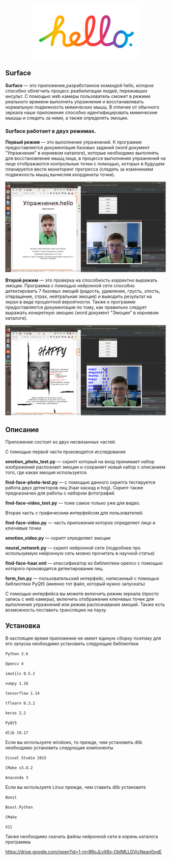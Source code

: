 <p align="center">
  <img src="screenshot_readme/hello..png"/></div>
</p>

Surface
-------
**Surface** — это приложение,разработанное командой hello, которое способно облегчить процесс реабилитации людей, переживших инсульт.  С помощью web камеры пользователь сможет в режиме реального времени выполнять упражнения и восстанавливать нормальную подвижность мимических мышц. В отличие от обычного зеркала наше приложение способно идентифицировать мимические мышцы и следить за ними, а также определять эмоции.

### Surface работает в двух режимах. 

**Первый режим** — это выполнение упражнений. К программе предоставляется документация базовых заданий (word документ "Упражнения" в корневом каталоге), которые необходимо выполнять для восстановление мышц лица, в процессе выполнения упражнений на лице отображаются контрольные точки с помощью, которых в будущем планируется вести мониторинг прогресса (следить за изменением подвижность мышц вычисляя координаты точки).

<p align="center">
  <img src="screenshot_readme/key_points.png"/></div>
</p>

**Второй режим** — это проверка на способность корректно выражать эмоции. Программа с помощью нейронной сети способно детектировать 7 базовых эмоций (радость, удивление, грусть, злость, отвращение, страх, нейтральная эмоция) и выводить результат на экран в виде процентной вероятности. Также к программе предоставляется документация по тому, как правильно следует выражать конкретную эмоцию (word документ "Эмоции" в корневом каталоге).

<p align="center">
  <img src="screenshot_readme/emotion.png"/></div>
</p>

## Описание

Приложение состоит из двух несвязанных частей.

С помощью первой части производятся исследование 

**emotion_photo_test.py** — скрипт который на вход принимает набор изображений распознает эмоции и сохраняет новый набор с описанием того, где какая эмоция используется.

**find-face-photo-test.py** — с помощью данного скрипта тестируется работа двух детекторов лиц (haar каскад и hog). Скрипт также предназначен для работы с набором фотографий.

**find-face-video_test.py** — тоже самое только уже для видео.

Вторая часть с графическим интерфейсом для пользователей.

**find-face-video.py** — часть приложения которое определяет лицо и ключевые точки

**emotion_video.py** — скрипт определяет эмоции

**neural_network.py** — скрипт нейронной сети (подробнее про используемую нейронную сеть можно прочитать в научной статье)

**find-face-haar.xml** — классификатор из библиотеки opencv с помощью которого производится детектирование лиц.

**form_fon.py** — пользовательский интерфейс, написанный с помощью библиотеки PyQt5 (именно тот файл, который нужно запускать)

С помощью интерфейса вы можете включить режим зеркала (просто запись с web камеры), включить отображение ключевых точек для выполнения упражнений или режим распознавания эмоций. Также есть возможность поставить трансляцию на паузу.

## Установка 

В настоящее время приложение не имеет единую сборку поэтому для его запуска необходимо установить следующие библиотеки

`Python 3.6`

`Opencv 4`

`imutils 0.5.2`

`numpy 1.16`

`tensorflow 1.14`

`tflearn 0.3.2`

`keras 2.2`

`PyQt5`

`dlib 19.17`

Если вы используете windows, то прежде, чем установить dlib необходимо установить следующие компоненты

`Visual Studio 2015`

`CMake v3.8.2`

`Anaconda 3`

Если вы используете Linux прежде, чем ставить dlib установите

`Boost`

`Boost.Python`

`CMake`

`X11`

Также необходимо скачать файлы нейронной сети в корень каталога программы 

https://drive.google.com/open?id=1-nrr8RoJLvX6v-OblMLLGVicNean0yqE
